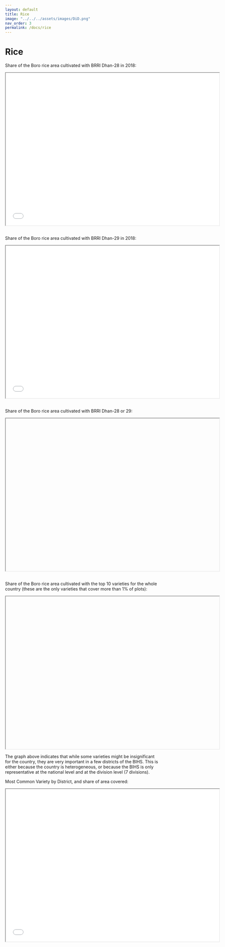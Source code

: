 ```yaml
---
layout: default
title: Rice
image: "../../../assets/images/DiD.png"
nav_order: 3
permalink: /docs/rice
---
```


# Rice


Share of the Boro rice area cultivated with BRRI Dhan-28 in 2018:
<iframe src="brri_28.html" height="500" width="700"> Rice </iframe>

<br>
<br>

Share of the Boro rice area cultivated with BRRI Dhan-29 in 2018:
<iframe src="brri_29.html" height="500" width="700"> Rice </iframe>

<br>
<br>

Share of the Boro rice area cultivated with BRRI Dhan-28 or 29:
<iframe src="" height="500" width="700"> Rice </iframe>

<br>
<br>

Share of the Boro rice area cultivated with the top 10 varieties for the whole country (these are the only varieties that cover more than 1% of plots):
<iframe src="" height="500" width="700"> Rice </iframe>

The graph above indicates that while some varieties might be insignificant for the country, they are very important in a few districts of the BIHS. This is either because the country is heterogeneous, or because the BIHS is only representative at the national level and at the division level (7 divisions).

Most Common Variety by District, and share of area covered:
<iframe src="variety.html" height="500" width="700"> Rice </iframe>
